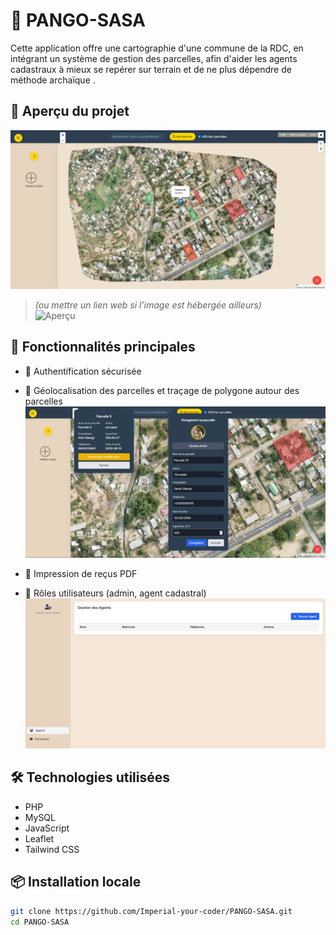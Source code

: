 # 🎯 PANGO-SASA

Cette application offre une cartographie d'une commune de la RDC, en intégrant un système de gestion des parcelles, afin d'aider les agents cadastraux à mieux se repérer sur terrain et de ne plus dépendre de méthode archaïque .


## 📸 Aperçu du projet

![Aperçu](./screenshots/principal.png)

> *(ou mettre un lien web si l’image est hébergée ailleurs)*  
> ![Aperçu](https://github.com/ton-utilisateur/ton-projet/blob/main/screenshots/preview.png)



## 🚀 Fonctionnalités principales

- 🔐 Authentification sécurisée


- 📍 Géolocalisation des parcelles et traçage de polygone autour des parcelles
![Aperçu](./screenshots/creer_parcelle.png)

- 🧾 Impression de reçus PDF
- 👤 Rôles utilisateurs (admin, agent cadastral)
![Aperçu](./screenshots/admin_principal.png)



## 🛠️ Technologies utilisées

- PHP
- MySQL
- JavaScript
- Leaflet
- Tailwind CSS 



## 📦 Installation locale

```bash
git clone https://github.com/Imperial-your-coder/PANGO-SASA.git
cd PANGO-SASA
